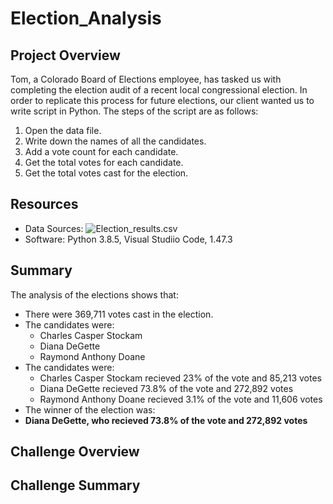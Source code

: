 # Election_Analysis

## Project Overview 
Tom, a Colorado Board of Elections employee, has tasked us with completing the election audit of a recent local congressional election. In order to replicate this process for future elections, our client wanted us to write script in Python. The steps of the script are as follows: 

1. Open the data file.
2. Write down the names of all the candidates.
3. Add a vote count for each candidate.
3. Get the total votes for each candidate.
4. Get the total votes cast for the election.

## Resources 
* Data Sources: ![Election_results.csv]()
* Software: Python 3.8.5, Visual Studiio Code, 1.47.3

## Summary 
The analysis of the elections shows that: 
* There were 369,711 votes cast in the election. 
* The candidates were: 
  * Charles Casper Stockam
  * Diana DeGette
  * Raymond Anthony Doane
* The candidates were: 
  * Charles Casper Stockam recieved 23% of the vote and 85,213 votes 
  * Diana DeGette recieved 73.8% of the vote and 272,892 votes 
  * Raymond Anthony Doane recieved 3.1% of the vote and 11,606 votes 
 * The winner of the election was: 
  * __Diana DeGette, who recieved 73.8% of the vote and 272,892 votes__
 
 ## Challenge Overview 
 
 ## Challenge Summary 
  
